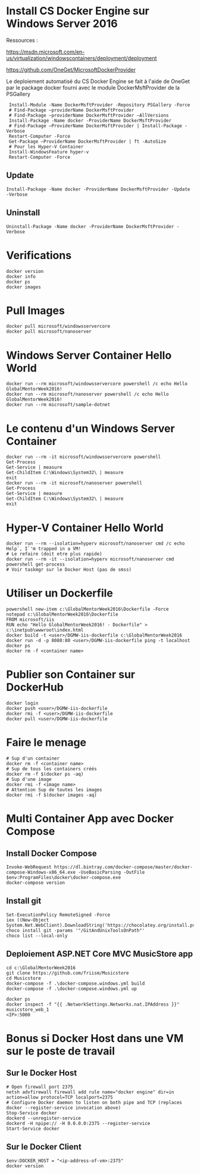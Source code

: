 # Install CS Docker Engine sur Windows Server 2016

Ressources :

https://msdn.microsoft.com/en-us/virtualization/windowscontainers/deployment/deployment

https://github.com/OneGet/MicrosoftDockerProvider

Le deploiement automatisé du CS Docker Engine se fait à l'aide de OneGet par le package docker fourni avec le module DockerMsftProvider de la PSGallery

     Install-Module -Name DockerMsftProvider -Repository PSGallery -Force
     # Find-Package –providerName DockerMsftProvider
     # Find-Package –providerName DockerMsftProvider –AllVersions
     Install-Package -Name docker -ProviderName DockerMsftProvider
     # Find-Package –ProviderName DockerMsftProvider | Install-Package -Verbose
     Restart-Computer -Force
     Get-Package –ProviderName DockerMsftProvider | ft -AutoSize
     # Pour les Hyper-V Container
     Install-WindowsFeature hyper-v
     Restart-Computer -Force

## Update

    Install-Package -Name docker -ProviderName DockerMsftProvider -Update -Verbose

## Uninstall

    Uninstall-Package -Name docker -ProviderName DockerMsftProvider -Verbose

# Verifications

    docker version
    docker info
    docker ps
    docker images

# Pull Images

    docker pull microsoft/windowsservercore
    docker pull microsoft/nanoserver

# Windows Server Container Hello World

    docker run --rm microsoft/windowsservercore powershell /c echo Hello GlobalMentorWeek2016!
    docker run --rm microsoft/nanoserver powershell /c echo Hello GlobalMentorWeek2016!
    docker run --rm microsoft/sample-dotnet

# Le contenu d'un Windows Server Container

    docker run --rm -it microsoft/windowsservercore powershell
    Get-Process
    Get-Service | measure
    Get-ChildItem C:\Windows\System32\ | measure
    exit
    docker run --rm -it microsoft/nanoserver powershell
    Get-Process
    Get-Service | measure
    Get-ChildItem C:\Windows\System32\ | measure
    exit

# Hyper-V Container Hello World

    docker run --rm --isolation=hyperv microsoft/nanoserver cmd /c echo Help`, I`'m trapped in a VM!
    # Le refaire (doit etre plus rapide)
    docker run --rm -it --isolation=hyperv microsoft/nanoserver cmd
    powershell get-process
    # Voir taskmgr sur le Docker Host (pas de smss)

# Utiliser un Dockerfile

    powershell new-item c:\GlobalMentorWeek2016\Dockerfile -Force
    notepad c:\GlobalMentorWeek2016\Dockerfile
    FROM microsoft/iis
    RUN echo "Hello GlobalMentorWeek2016! - Dockerfile" > c:\inetpub\wwwroot\index.html
    docker build -t <user>/DGMW-iis-dockerfile c:\GlobalMentorWeek2016
    docker run -d -p 8080:80 <user>/DGMW-iis-dockerfile ping -t localhost
    docker ps
    docker rm -f <container name>

# Publier son Container sur DockerHub

    docker login
    docker push <user>/DGMW-iis-dockerfile
    docker rmi -f <user>/DGMW-iis-dockerfile
    docker pull <user>/DGMW-iis-dockerfile

# Faire le menage

    # Sup d'un container
    docker rm -f <container name>
    # Sup de tous les containers créés
    docker rm -f $(docker ps -aq)
    # Sup d'une image
    docker rmi -f <image name>
    # Attention Sup de toutes les images
    docker rmi -f $(docker images -aq)

# Multi Container App avec Docker Compose

## Install Docker Compose

    Invoke-WebRequest https://dl.bintray.com/docker-compose/master/docker-compose-Windows-x86_64.exe -UseBasicParsing -OutFile $env:ProgramFiles\docker\docker-compose.exe
    docker-compose version

## Install git

    Set-ExecutionPolicy RemoteSigned -Force
    iex ((New-Object System.Net.WebClient).DownloadString('https://chocolatey.org/install.ps1'))
    choco install git -params '"/GitAndUnixToolsOnPath"'
    choco list --local-only

## Deploiement ASP.NET Core MVC MusicStore app

    cd c:\GlobalMentorWeek2016
    git clone https://github.com/friism/Musicstore
    cd Musicstore
    docker-compose -f .\docker-compose.windows.yml build
    docker-compose -f .\docker-compose.windows.yml up

    docker ps
    docker inspect -f "{{ .NetworkSettings.Networks.nat.IPAddress }}" musicstore_web_1
    <IP>:5000

# Bonus si Docker Host dans une VM sur le poste de travail

## Sur le Docker Host

    # Open firewall port 2375
    netsh advfirewall firewall add rule name="docker engine" dir=in action=allow protocol=TCP localport=2375
    # Configure Docker daemon to listen on both pipe and TCP (replaces docker --register-service invocation above)
    Stop-Service docker
    dockerd --unregister-service
    dockerd -H npipe:// -H 0.0.0.0:2375 --register-service
    Start-Service docker

## Sur le Docker Client

    $env:DOCKER_HOST = "<ip-address-of-vm>:2375"
    docker version